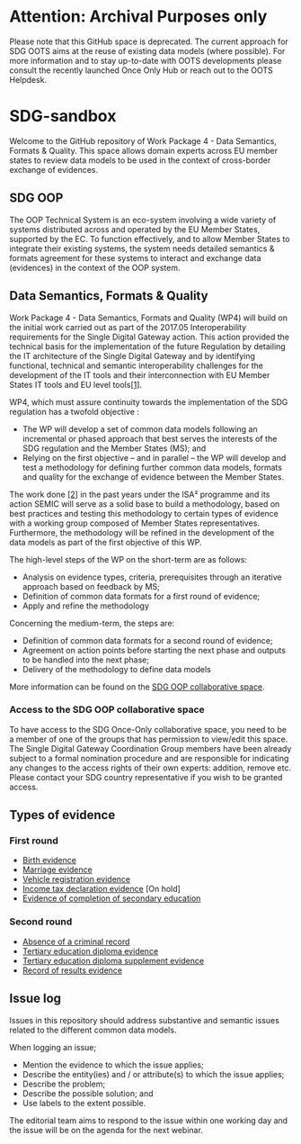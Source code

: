 # Attention: Archival Purposes only

Please note that this GitHub space is deprecated. The current approach for SDG OOTS aims at the reuse of existing data models (where possible). For more information and to stay up-to-date with OOTS developments please consult the recently launched Once Only Hub or reach out to the OOTS Helpdesk.


# SDG-sandbox
Welcome to the GitHub repository of Work Package 4 - Data Semantics, Formats & Quality. This space allows domain experts across EU member states to review data models to be used in the context of cross-border exchange of evidences. 

## SDG OOP
The OOP Technical System is an eco-system involving a wide variety of systems distributed across and operated by the EU Member States, supported by the EC. To function effectively, and to allow Member States to integrate their existing systems, the system needs detailed semantics & formats agreement for these systems to interact and exchange data (evidences) in the context of the OOP system.

## Data Semantics, Formats & Quality
Work Package 4 - Data Semantics, Formats and Quality (WP4) will build on the initial work carried out as part of the 2017.05 Interoperability requirements for the Single Digital Gateway action. This action provided the technical basis for the implementation of the future Regulation by detailing the IT architecture of the Single Digital Gateway and by identifying functional, technical and semantic interoperability challenges for the development of the IT tools and their interconnection with EU Member States IT tools and EU level tools[[1]](https://ec.europa.eu/isa2/actions/common-architecture-single-digital-gateway_en).

WP4, which must assure continuity towards the implementation of the SDG regulation has a twofold objective :

* The WP will develop a set of common data models following an incremental or phased approach that best serves the interests of the SDG regulation and the Member States (MS); and
* Relying on the first objective – and in parallel – the WP will develop and test a methodology for defining further common data models, formats and quality for the exchange of evidence between the Member States.

The work done [[2]](https://joinup.ec.europa.eu/sites/default/files/document/2015-03/Process%20and%20methodology%20for%20developing%20semantic%20agreements.pdf) in the past years under the ISA² programme and its action SEMIC will serve as a solid base to build a methodology, based on best practices and testing this methodology to certain types of evidence with a working group composed of Member States representatives. Furthermore, the methodology will be refined in the development of the data models as part of the first objective of this WP. 

The high-level steps of the WP on the short-term are as follows:

* Analysis on evidence types, criteria, prerequisites through an iterative approach based on feedback by MS;
* Definition of common data formats for a first round of evidence;
* Apply and refine the methodology

Concerning the medium-term, the steps are:

* Definition of common data formats for a second round of evidence;
* Agreement on action points before starting the next phase and outputs to be handled into the next phase;
* Delivery of the methodology to define data models

More information can be found on the [SDG OOP collaborative space](https://ec.europa.eu/cefdigital/wiki/pages/viewpage.action?pageId=221481401). 

### Access to the SDG OOP collaborative space
To have access to the SDG Once-Only collaborative space, you need to be a member of one of the groups that has permission to view/edit this space. The Single Digital Gateway Coordination Group members have been already subject to a formal nomination procedure and are responsible for indicating any changes to the access rights of their own experts: addition, remove etc. Please contact your SDG country representative if you wish to be granted access. 

## Types of evidence

### First round

* [Birth evidence](https://github.com/SEMICeu/SDG-sandbox/tree/master/evidences/birth_certificate/data_model)
* [Marriage evidence](https://github.com/SEMICeu/SDG-sandbox/tree/master/evidences/marriage_certificate/data_model)
* [Vehicle registration evidence](https://github.com/SEMICeu/SDG-sandbox/tree/master/evidences/vehicle_registration_certificate/data_model) 
* [Income tax declaration evidence](https://github.com/SEMICeu/SDG-sandbox/tree/master/evidences/income_tax_declaration_certificate/data_model) [On hold]
* [Evidence of completion of secondary education](https://github.com/SEMICeu/SDG-sandbox/tree/master/evidences/certificate_of_completion_of_secondary_education/data_model)

### Second round

* [Absence of a criminal record](https://github.com/SEMICeu/SDG-sandbox/tree/master/evidences/absence_of_a_criminal_record_evidence/data_model)
* [Tertiary education diploma evidence](https://github.com/SEMICeu/SDG-sandbox/tree/master/evidences/tertiary_education_diploma_evidence/data_model)
* [Tertiary education diploma supplement evidence](https://github.com/SEMICeu/SDG-sandbox/tree/master/evidences/tertiary_education_diploma_supplement_evidence/data_model) 
* [Record of results evidence](https://github.com/SEMICeu/SDG-sandbox/tree/master/evidences/record_of_results_evidence/data_model)

## Issue log
Issues in this repository should address substantive and semantic issues related to the different common data models. 

When logging an issue;

* Mention the evidence to which the issue applies;
* Describe the entity(ies) and / or attribute(s) to which the issue applies; 
* Describe the problem;
* Describe the possible solution; and
* Use labels to the extent possible. 

The editorial team aims to respond to the issue within one working day and the issue will be on the agenda for the next webinar.
